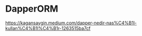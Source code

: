 # DapperORM

https://kagansaygin.medium.com/dapper-nedir-nas%C4%B1l-kullan%C4%B1l%C4%B1r-1263515ba7cf
